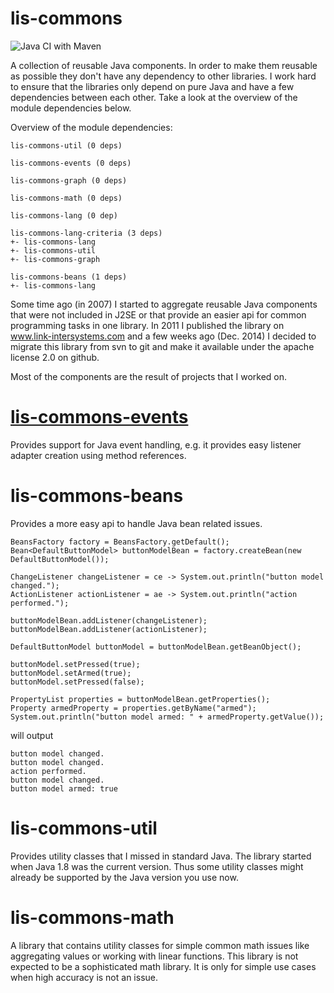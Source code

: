 lis-commons
=============

![Java CI with Maven](https://github.com/link-intersystems/lis-commons/workflows/Java%20CI%20with%20Maven/badge.svg)

A collection of reusable Java components. In order to make them reusable as possible they don't have any dependency to
other libraries. I work hard to ensure that the libraries only depend on pure Java and have a few dependencies between
each other. Take a look at the overview of the module dependencies below.

Overview of the module dependencies:

    lis-commons-util (0 deps)

    lis-commons-events (0 deps)

    lis-commons-graph (0 deps)

    lis-commons-math (0 deps)

    lis-commons-lang (0 dep)

    lis-commons-lang-criteria (3 deps)
    +- lis-commons-lang
    +- lis-commons-util
    +- lis-commons-graph

    lis-commons-beans (1 deps)
    +- lis-commons-lang

Some time ago (in 2007) I started to aggregate reusable Java components that were not included in J2SE or that provide
an easier api for common programming tasks in one library. In 2011 I published the library on www.link-intersystems.com
and a few weeks ago (Dec. 2014) I decided to migrate this library from svn to git and make it available under the apache
license 2.0 on github.

Most of the components are the result of projects that I worked on.

# [lis-commons-events](lis-commons-events/README.md)

Provides support for Java event handling, e.g. it provides easy listener adapter creation using method references.

# lis-commons-beans

Provides a more easy api to handle Java bean related issues.

    BeansFactory factory = BeansFactory.getDefault();
    Bean<DefaultButtonModel> buttonModelBean = factory.createBean(new DefaultButtonModel());

    ChangeListener changeListener = ce -> System.out.println("button model changed.");
    ActionListener actionListener = ae -> System.out.println("action performed.");
  
    buttonModelBean.addListener(changeListener);
    buttonModelBean.addListener(actionListener);

    DefaultButtonModel buttonModel = buttonModelBean.getBeanObject();

    buttonModel.setPressed(true);
    buttonModel.setArmed(true);
    buttonModel.setPressed(false);

    PropertyList properties = buttonModelBean.getProperties();
    Property armedProperty = properties.getByName("armed");
    System.out.println("button model armed: " + armedProperty.getValue());

will output

    button model changed.
    button model changed.
    action performed.
    button model changed.
    button model armed: true

# lis-commons-util

Provides utility classes that I missed in standard Java. The library started when Java 1.8 was the current version. Thus
some utility classes might already be supported by the Java version you use now.

# lis-commons-math

A library that contains utility classes for simple common math issues like aggregating values or working with linear
functions. This library is not expected to be a sophisticated math library. It is only for simple use cases when high
accuracy is not an issue.







